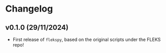 # Changelog

<!--next-version-placeholder-->

## v0.1.0 (29/11/2024)

- First release of `flekspy`, based on the original scripts under the FLEKS repo!